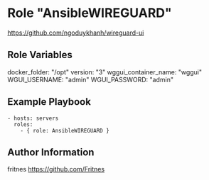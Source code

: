 Role "AnsibleWIREGUARD"
=========

https://github.com/ngoduykhanh/wireguard-ui

Role Variables
--------------

docker_folder: "/opt"
version: "3"
wggui_container_name: "wggui"
WGUI_USERNAME: "admin"
WGUI_PASSWORD: "admin"


Example Playbook
----------------

    - hosts: servers
      roles:
        - { role: AnsibleWIREGUARD }

Author Information
------------------

fritnes
https://github.com/Fritnes

